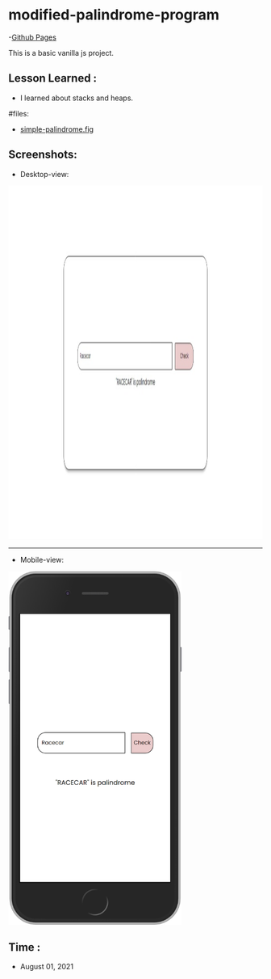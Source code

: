 # modified-palindrome-program

-[Github Pages](https://marloqwerty.github.io/modified-palindrome-program/)

This is a basic vanilla js project.

## Lesson Learned :

- I learned about stacks and heaps.

#files:
- [simple-palindrome.fig](https://github.com/marloqwerty/modified-palindrome-program/blob/main/simple-palindrome.fig)


## Screenshots:

- Desktop-view:
<div>
  <img src="https://github.com/marloqwerty/modified-palindrome-program/blob/main/assets/screenshots/modified-palindrome-program-sc(2).png" alt="Main Screen" height="700dp">
</div>

---

- Mobile-view:
<div>
  <img src="https://github.com/marloqwerty/modified-palindrome-program/blob/main/assets/screenshots/modified-palindrome-program-sc(1).png" alt="Main Screen" height="700dp">
</div>

## Time :

- August 01, 2021
